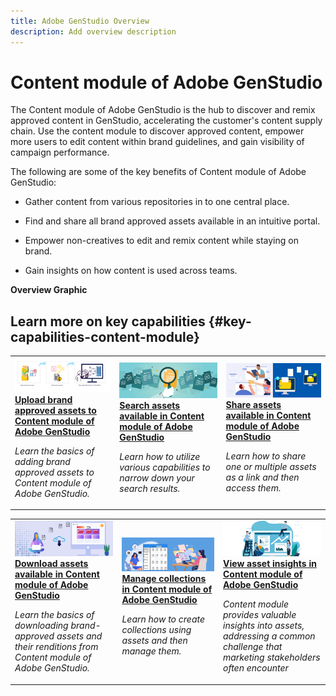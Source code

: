 ```yaml
---
title: Adobe GenStudio Overview
description: Add overview description
---
```


# Content module of Adobe GenStudio

The Content module of Adobe GenStudio is the hub to discover and remix approved content in GenStudio, accelerating the customer's content supply chain. Use the content module to discover approved content, empower more users to edit content within brand guidelines, and gain visibility of campaign performance.

The following are some of the key benefits of Content module of Adobe GenStudio:

* Gather content from various repositories in to one central place.

* Find and share all brand approved assets available in an intuitive portal.

* Empower non-creatives to edit and remix content while staying on brand.

* Gain insights on how content is used across teams.

**Overview Graphic**


## Learn more on key capabilities {#key-capabilities-content-module}

<table>
<td>
   <a href="/help/modules/upload-brand-approved-assets.md">
   <img alt="Upload brand approved assets to Content module of Adobe GenStudio" src="./assets/upload-brand-approved-assets.png" />
   </a>
   <div>
      <a href="/help/modules/upload-brand-approved-assets.md">
      <strong>Upload brand approved assets to Content module of Adobe GenStudio</strong>
      </a>
   </div>
   <p>
      <em>Learn the basics of adding brand approved assets to Content module of Adobe GenStudio.</em>
   </p>
</td>
<td>
   <a href="/help/modules/search-assets.md">
   <img alt="Search assets available in Content module of Adobe GenStudio" src="./assets/search.png" />
   </a>
   <div>
      <a href="/help/modules/search-assets.md">
      <strong>Search assets available in Content module of Adobe GenStudio</strong>
      </a>
   </div>
   <p>
      <em>Learn how to utilize various capabilities to narrow down your search results.</em>
   </p>
</td>
<td>
   <a href="/help/modules/share-assets-as-a-link.md">
   <img alt="Share assets available in Content module of Adobe GenStudio" src="./assets/share-assets-banner.png" />
   </a>
   <div>
      <a href="/help/modules/share-assets-as-a-link.md">
      <strong>Share assets available in Content module of Adobe GenStudio</strong>
      </a>
   </div>
   <p>
      <em>Learn how to share one or multiple assets as a link and then access them.</em>
   </p>
</td>
</table>
<table>
<td>
   <a href="/help/modules/download-assets.md">
   <img alt="Download assets available in Content module of Adobe GenStudio" src="./assets/download-asset-genstudio.jpeg" />
   </a>
   <div>
      <a href="/help/modules/download-assets.md">
      <strong>Download assets available in Content module of Adobe GenStudio</strong>
      </a>
   </div>
   <p>
      <em>Learn the basics of downloading brand-approved assets and their renditions from Content module of Adobe GenStudio.</em>
   </p>
</td>
<td>
   <a href="/help/modules/manage-collections.md">
   <img alt="Manage collections in Content module of Adobe GenStudio" src="./assets/manage-collection.png" />
   </a>
   <div>
      <a href="/help/modules/manage-collections.md">
      <strong>Manage collections in Content module of Adobe GenStudio</strong>
      </a>
   </div>
   <p>
      <em>Learn how to create collections using assets and then manage them.</em>
   </p>
</td>
<td>
   <a href="/help/modules/assets-insights.md">
   <img alt="Share assets available in Content module of Adobe GenStudio" src="./assets/asset-insights-banner.jpg" />
   </a>
   <div>
      <a href="/help/modules/assets-insights.md">
      <strong>View asset insights in Content module of Adobe GenStudio</strong>
      </a>
   </div>
   <p>
      <em> Content module provides valuable insights into assets, addressing a common challenge that marketing stakeholders often encounter</em>
   </p>
</td>
</table>

